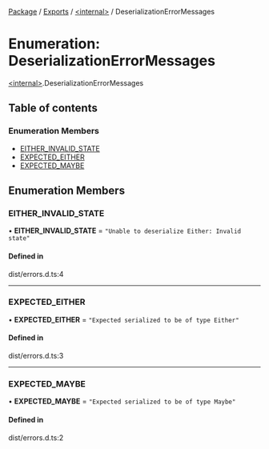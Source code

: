 [Package](../README.md) / [Exports](../modules.md) / [\<internal\>](../modules/internal_.md) / DeserializationErrorMessages

# Enumeration: DeserializationErrorMessages

[\<internal\>](../modules/internal_.md).DeserializationErrorMessages

## Table of contents

### Enumeration Members

- [EITHER\_INVALID\_STATE](internal_.DeserializationErrorMessages.md#either_invalid_state)
- [EXPECTED\_EITHER](internal_.DeserializationErrorMessages.md#expected_either)
- [EXPECTED\_MAYBE](internal_.DeserializationErrorMessages.md#expected_maybe)

## Enumeration Members

### EITHER\_INVALID\_STATE

• **EITHER\_INVALID\_STATE** = ``"Unable to deserialize Either: Invalid state"``

#### Defined in

dist/errors.d.ts:4

___

### EXPECTED\_EITHER

• **EXPECTED\_EITHER** = ``"Expected serialized to be of type Either"``

#### Defined in

dist/errors.d.ts:3

___

### EXPECTED\_MAYBE

• **EXPECTED\_MAYBE** = ``"Expected serialized to be of type Maybe"``

#### Defined in

dist/errors.d.ts:2
